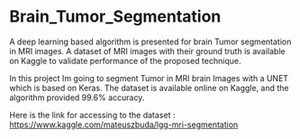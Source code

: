 # Brain_Tumor_Segmentation
A deep learning based algorithm is presented for brain Tumor segmentation in MRI images. A dataset of MRI images with their ground truth is available on Kaggle to validate performance of the proposed technique.

In this project Im going to segment Tumor in MRI brain Images with a UNET which is based on Keras. The dataset is available online on Kaggle, and the algorithm provided 99.6% accuracy.

Here is the link for accessing to the dataset : https://www.kaggle.com/mateuszbuda/lgg-mri-segmentation

